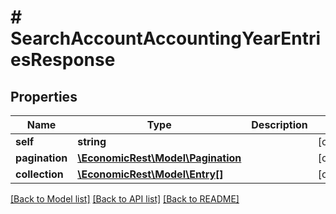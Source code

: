 # # SearchAccountAccountingYearEntriesResponse

## Properties

Name | Type | Description | Notes
------------ | ------------- | ------------- | -------------
**self** | **string** |  | [optional]
**pagination** | [**\EconomicRest\Model\Pagination**](Pagination.md) |  | [optional]
**collection** | [**\EconomicRest\Model\Entry[]**](Entry.md) |  | [optional]

[[Back to Model list]](../../README.md#models) [[Back to API list]](../../README.md#endpoints) [[Back to README]](../../README.md)
